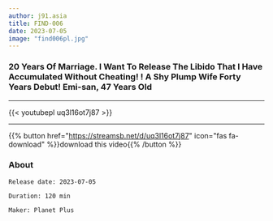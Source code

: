 ```yaml
---
author: j91.asia
title: FIND-006
date: 2023-07-05
image: "find006pl.jpg"
---
```


### 20 Years Of Marriage. I Want To Release The Libido That I Have Accumulated Without Cheating! ! A Shy Plump Wife Forty Years Debut! Emi-san, 47 Years Old
___

{{< youtubepl uq3l16ot7j87 >}}
___

{{% button href="https://streamsb.net/d/uq3l16ot7j87" icon="fas fa-download" %}}download this video{{% /button %}}
### About

`Release date: 2023-07-05`

`Duration: 120 min`

`Maker:	Planet Plus`